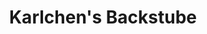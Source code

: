---
title: "Karlchen's Backstube"
url: /loehne/karlchens-backstube-buender-strasse/
shop: Bäckerei
---
